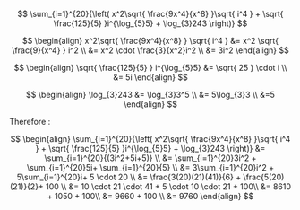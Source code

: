 $$
\sum_{i=1}^{20}{\left( x^2\sqrt{ \frac{9x^4}{x^8} }\sqrt{ i^4 } + \sqrt{ \frac{125}{5} }i^{\log_{5}5} + \log_{3}243 \right)}
$$

$$
\begin{align}
x^2\sqrt{ \frac{9x^4}{x^8} } \sqrt{ i^4 } &= x^2 \sqrt{ \frac{9}{x^4} } i^2 \\
&= x^2 \cdot \frac{3}{x^2}i^2 \\
&= 3i^2
\end{align}
$$

$$
\begin{align}
\sqrt{ \frac{125}{5} } i^{\log_{5}5} &= \sqrt{ 25 } \cdot i \\
&= 5i
\end{align}
$$

$$
\begin{align}
\log_{3}243 &= \log_{3}3^5 \\
&= 5\log_{3}3 \\
&=5
\end{align}
$$

Therefore :

$$
\begin{align}
\sum_{i=1}^{20}{\left( x^2\sqrt{ \frac{9x^4}{x^8} }\sqrt{ i^4 } + \sqrt{ \frac{125}{5} }i^{\log_{5}5} + \log_{3}243 \right)} &= \sum_{i=1}^{20}{(3i^2+5i+5)} \\
&= \sum_{i=1}^{20}3i^2 + \sum_{i=1}^{20}5i+ \sum_{i=1}^{20}{5} \\
&= 3\sum_{i=1}^{20}i^2 + 5\sum_{i=1}^{20}i+ 5 \cdot 20 \\
&= \frac{3(20)(21)(41)}{6} + \frac{5(20)(21)}{2}+ 100 \\
&= 10 \cdot 21 \cdot 41 + 5 \cdot 10 \cdot 21 + 100\\
&= 8610 + 1050 + 100\\
&= 9660 + 100 \\
&= 9760
\end{align}
$$
